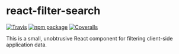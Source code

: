 # react-filter-search

[![Travis][build-badge]][build]
[![npm package][npm-badge]][npm]
[![Coveralls][coveralls-badge]][coveralls]

This is a small, unobtrusive React component for filtering client-side application data.

[build-badge]: https://img.shields.io/travis/user/repo/master.png?style=flat-square
[build]: https://travis-ci.org/joehdodd/react-filter-search

[npm-badge]: https://img.shields.io/npm/v/npm-package.png?style=flat-square
[npm]: https://www.npmjs.org/package/react-filter-search

[coveralls-badge]: https://img.shields.io/coveralls/user/repo/master.png?style=flat-square
[coveralls]: https://coveralls.io/github/joehdodd/react-filter-search
